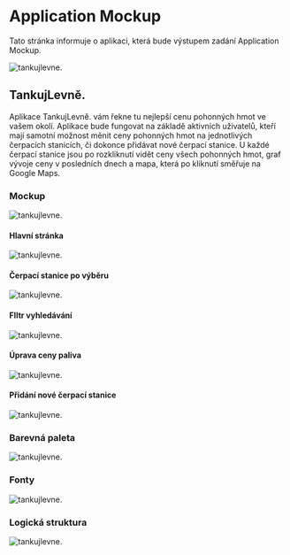 # Application Mockup
Tato stránka informuje o aplikaci, která bude výstupem zadání Application Mockup.

![tankujlevne.](https://github.com/pslib-cz/2021l4web-app-mockup-vanaondrej/blob/main/docs/images/tankujlevne.jpg)

## TankujLevně.

Aplikace TankujLevně. vám řekne tu nejlepší cenu pohonných hmot ve vašem okolí. Aplikace bude fungovat na základě aktivních uživatelů, kteří mají samotní možnost měnit ceny pohonných hmot na jednotlivých čerpacích stanicích, či dokonce přidávat nové čerpací stanice.
U každé čerpací stanice jsou po rozkliknutí vidět ceny všech pohonných hmot, graf vývoje ceny v posledních dnech a mapa, která po kliknutí směřuje na Google Maps.
### Mockup
![tankujlevne.](https://github.com/pslib-cz/2021l4web-app-mockup-vanaondrej/blob/main/docs/manual/mockup.jpg)
#### Hlavní stránka
![tankujlevne.](https://github.com/pslib-cz/2021l4web-app-mockup-vanaondrej/blob/main/docs/manual/hlavn%C3%AD%20stránka.jpg)
#### Čerpací stanice po výběru
![tankujlevne.](https://github.com/pslib-cz/2021l4web-app-mockup-vanaondrej/blob/main/docs/manual/čerpac%C3%AD%20stanice%20po%20výběru.jpg)
#### FIltr vyhledávání
![tankujlevne.](https://github.com/pslib-cz/2021l4web-app-mockup-vanaondrej/blob/main/docs/manual/filtry.jpg)
#### Úprava ceny paliva
![tankujlevne.](https://github.com/pslib-cz/2021l4web-app-mockup-vanaondrej/blob/main/docs/manual/úprava%20ceny%20paliva.jpg)
#### Přidání nové čerpací stanice
![tankujlevne.](https://github.com/pslib-cz/2021l4web-app-mockup-vanaondrej/blob/main/docs/manual/úprava%20ceny%20paliva%20–%201.jpg)
### Barevná paleta
![tankujlevne.](https://github.com/pslib-cz/2021l4web-app-mockup-vanaondrej/blob/main/docs/manual/barevná%20paleta.jpg)
### Fonty
![tankujlevne.](https://github.com/pslib-cz/2021l4web-app-mockup-vanaondrej/blob/main/docs/manual/fonty.jpg)
### Logická struktura
![tankujlevne.](https://github.com/pslib-cz/2021l4web-app-mockup-vanaondrej/blob/main/docs/manual/logická%20stránka%20a%20struktura_1.jpg)

